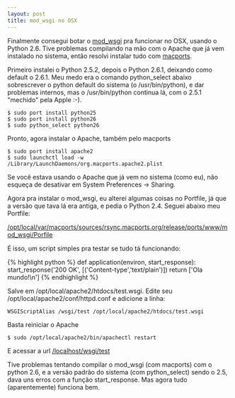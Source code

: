 ```yaml
---
layout: post
title: mod_wsgi no OSX
---
```


Finalmente consegui botar o <a href="http://code.google.com/p/modwsgi/">mod_wsgi</a> pra funcionar no OSX, usando o Python 2.6.
Tive problemas compilando na mão com o Apache que já vem instalado no sistema, então resolvi instalar tudo com <a href="www.macports.org/">macports</a>.

Primeiro instalei o Python 2.5.2, depois o Python 2.6.1, deixando como default o 2.6.1. Meu medo era o comando python_select abaixo sobrescrever o python default do sistema (o /usr/bin/python), e dar problemas internos, mas o /usr/bin/python continua lá, com o 2.5.1 "mechido" pela Apple :-).

    $ sudo port install python25
    $ sudo port install python26
    $ sudo python_select python26

Pronto, agora instalar o Apache, também pelo macports

    $ sudo port install apache2
    $ sudo launchctl load -w /Library/LaunchDaemons/org.macports.apache2.plist

Se você estava usando o Apache que já vem no sistema (como eu), não esqueça de desativar em System Preferences -> Sharing.

Agora pra instalar o mod_wsgi, eu alterei algumas coisas no Portfile, já que a versão que tava lá era antiga, e pedia o Python 2.4. Seguei abaixo meu Portfile:

<a href="http://arquivos.igorsobreira.com/python/Portfile">/opt/local/var/macports/sources/rsync.macports.org/release/ports/www/mod_wsgi/Porfile</a>

É isso, um script simples pra testar se tudo tá funcionando:

{% highlight python %}
def application(environ, start_response):
    start_response('200 OK',  [('Content-type','text/plain')])
    return ['Ola mundo!\n']
{% endhighlight %}

Salve em /opt/local/apache2/htdocs/test.wsgi. 
Edite seu /opt/local/apache2/conf/httpd.conf e adicione a linha:

    WSGIScriptAlias /wsgi/test /opt/local/apache2/htdocs/test.wsgi

Basta reiniciar o Apache

    $ sudo /opt/local/apache2/bin/apachectl restart

E acessar a url <a href="/localhost/wsgi/test">/localhost/wsgi/test</a>

Tive problemas tentando compilar o mod_wsgi (com macports) com o python 2.6, e a versão padrão do sistema (com python_select) sendo o 2.5, dava uns erros com a função start_response. Mas agora tudo (aparentemente) funciona bem.
